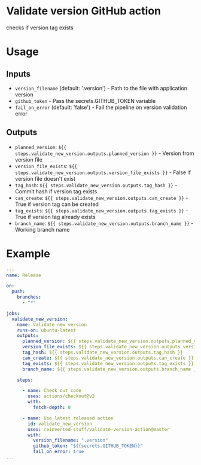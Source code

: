 # Validate version GitHub action

checks if version tag exists

# Usage


## Inputs

* `version_filename` (default: '.version') - Path to the file with application version
* `github_token` - Pass the secrets.GITHUB_TOKEN variable
* `fail_on_error` (default: 'false') - Fail the pipeline on version validation error

## Outputs

* `planned_version`: `${{ steps.validate_new_version.outputs.planned_version }}` - Version from version file
* `version_file_exists`: `${{ steps.validate_new_version.outputs.version_file_exists }}` - False if version file doesn't exist
* `tag_hash`: `${{ steps.validate_new_version.outputs.tag_hash }}` - Commit hash if version tag exists
* `can_create`: `${{ steps.validate_new_version.outputs.can_create }}` - True if version tag can be created
* `tag_exists`: `${{ steps.validate_new_version.outputs.tag_exists }}` - True if version tag already exists
* `branch_name`: `${{ steps.validate_new_version.outputs.branch_name }}` - Working branch name

# Example

```yaml
---
name: Release

on:
  push:
    branches:
      - "*"

jobs:
  validate_new_version:
    name: Validate new version
    runs-on: ubuntu-latest
    outputs:
      planned_version: ${{ steps.validate_new_version.outputs.planned_version }}
      version_file_exists: ${{ steps.validate_new_version.outputs.version_file_exists }}
      tag_hash: ${{ steps.validate_new_version.outputs.tag_hash }}
      can_create: ${{ steps.validate_new_version.outputs.can_create }}
      tag_exists: ${{ steps.validate_new_version.outputs.tag_exists }}
      branch_name: ${{ steps.validate_new_version.outputs.branch_name }}

    steps:

      - name: Check out code
        uses: actions/checkout@v2
        with:
          fetch-depth: 0

      - name: Use latest released action
        id: validate_new_version
        uses: reinvented-stuff/validate-version-action@master
        with:
          version_filename: ".version"
          github_token: "${{secrets.GITHUB_TOKEN}}"
          fail_on_error: true
...

```